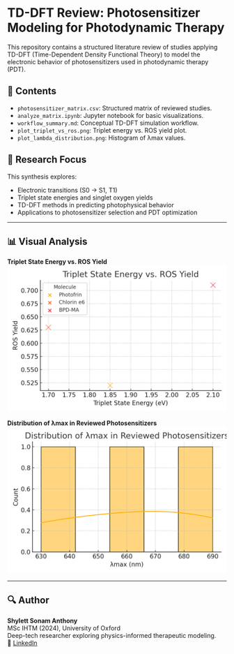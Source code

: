 # TD-DFT Review: Photosensitizer Modeling for Photodynamic Therapy

This repository contains a structured literature review of studies applying TD-DFT (Time-Dependent Density Functional Theory) to model the electronic behavior of photosensitizers used in photodynamic therapy (PDT).

## 📁 Contents
- `photosensitizer_matrix.csv`: Structured matrix of reviewed studies.
- `analyze_matrix.ipynb`: Jupyter notebook for basic visualizations.
- `workflow_summary.md`: Conceptual TD-DFT simulation workflow.
- `plot_triplet_vs_ros.png`: Triplet energy vs. ROS yield plot.
- `plot_lambda_distribution.png`: Histogram of λmax values.

## 🧪 Research Focus
This synthesis explores:
- Electronic transitions (S0 → S1, T1)
- Triplet state energies and singlet oxygen yields
- TD-DFT methods in predicting photophysical behavior
- Applications to photosensitizer selection and PDT optimization

---

## 📊 Visual Analysis

**Triplet State Energy vs. ROS Yield**  
![Triplet vs ROS](./plot_triplet_vs_ros.png)

**Distribution of λmax in Reviewed Photosensitizers**  
![λmax Distribution](./plot_lambda_distribution.png)

---

## 🔍 Author
**Shylett Sonam Anthony**  
MSc IHTM (2024), University of Oxford  
Deep-tech researcher exploring physics-informed therapeutic modeling.  
🔗 [LinkedIn](https://linkedin.com/in/shylett-sonam-anthony-20a40b1b3)
